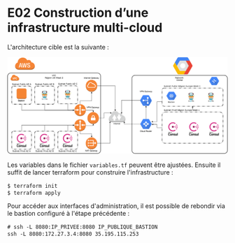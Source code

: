 # E02 Construction d’une infrastructure multi-cloud

L'architecture cible est la suivante :

![Multi-cloud-step02](../architecture/Multi-cloud-step02.png)

Les variables dans le fichier `variables.tf` peuvent être ajustées. Ensuite il suffit de lancer terraform pour construire l'infrastructure :
```shell
$ terraform init
$ terraform apply
```

Pour accéder aux interfaces d'administration, il est possible de rebondir via le bastion configuré à l'étape précédente :
```shell
# ssh -L 8080:IP_PRIVEE:8080 IP_PUBLIQUE_BASTION
ssh -L 8080:172.27.3.4:8080 35.195.115.253
```
